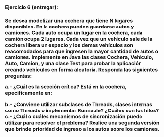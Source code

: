 <h3><strong>Ejercicio 6 (entregar):</strong><h3>

Se desea modelizar una cochera que tiene N lugares disponibles. En la cochera pueden
guardarse autos y camiones. Cada auto ocupa un lugar en la cochera, cada camión ocupa
2 lugares. Cada vez que un vehículo sale de la cochera libera un espacio y los demás
vehículos son reacomodados para que ingresen la mayor cantidad de autos o camiones.
Implemente en Java las clases Cochera, Vehiculo, Auto, Camion, y una clase Test para
probar la aplicación creando vehículos en forma aleatoria. Responda las siguientes
preguntas:

<strong>a.- ¿Cuál es la sección crítica?</strong> 
Está en la cochera, epecificamente en:







b.- ¿Conviene utilizar subclases de Threads, clases internas como Threads o
implementar Runnable? ¿Cuáles son los hilos?
c.- ¿Cuál o cuáles mecanismos de sincronización puedo utilizar para resolver el
problema?
Realice una segunda versión que brinde prioridad de ingreso a los autos sobre los
camiones.